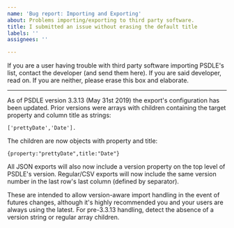 ```yaml
---
name: 'Bug report: Importing and Exporting'
about: Problems importing/exporting to third party software.
title: I submitted an issue without erasing the default title
labels: ''
assignees: ''

---
```


If you are a user having trouble with third party software importing PSDLE's list, contact the developer (and send them here).
If you are said developer, read on.
If you are neither, please erase this box and elaborate.

---

As of PSDLE version 3.3.13 (May 31st 2019) the export's configuration has been updated.
Prior versions were arrays with children containing the target property and column title as strings:

    ['prettyDate','Date'].

The children are now objects with property and title:

    {property:"prettyDate",title:"Date"}

All JSON exports will also now include a version property on the top level of PSDLE's version.
Regular/CSV exports will now include the same version number in the last row's last column (defined by separator).

These are intended to allow version-aware import handling in the event of futures changes, although it's highly recommended you and your users are always using the latest. For pre-3.3.13 handling, detect the absence of a version string or regular array children.
